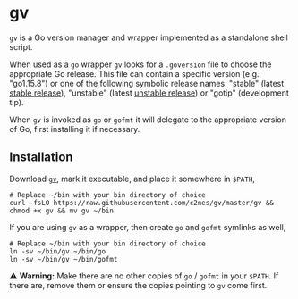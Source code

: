 
# gv

`gv` is a Go version manager and wrapper implemented as a standalone shell script.

When used as a `go` wrapper `gv` looks for a `.goversion` file to choose the appropriate Go release. This file can contain a specific version (e.g. "go1.15.8") or one of the following symbolic release names: "stable" (latest [stable release](https://golang.org/dl/#stable)), "unstable" (latest [unstable release](https://golang.org/dl/#unstable)) or "gotip" (development tip).

When `gv` is invoked as `go` or `gofmt` it will delegate to the appropriate version of Go, first installing it if necessary.

## Installation

Download [`gv`](https://raw.githubusercontent.com/c2nes/gv/master/gv), mark it executable, and place it somewhere in `$PATH`,

``` shell
# Replace ~/bin with your bin directory of choice
curl -fsLO https://raw.githubusercontent.com/c2nes/gv/master/gv && chmod +x gv && mv gv ~/bin
```

If you are using `gv` as a wrapper, then create `go` and `gofmt` symlinks as well,

``` shell
# Replace ~/bin with your bin directory of choice
ln -sv ~/bin/gv ~/bin/go
ln -sv ~/bin/gv ~/bin/gofmt
```

:warning: **Warning:** Make there are no other copies of `go` / `gofmt` in your `$PATH`. If there are, remove them or ensure the copies pointing to `gv` come first.
